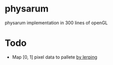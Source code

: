 # physarum

physarum implementation in 300 lines of openGL

# Todo

- Map [0, 1] pixel data to pallete [by lerping](https://github.com/mTvare6/tinydc/blob/master/src/colormaps.rs)
